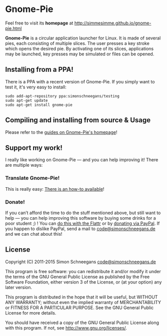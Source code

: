 Gnome-Pie
======

Feel free to visit its **homepage** at http://simmesimme.github.io/gnome-pie.html

**Gnome-Pie** is a circular application launcher for Linux. It is made of several pies, each consisting of multiple slices. The user presses a key stroke which opens the desired pie. By activating one of its slices, applications may be launched, key presses may be simulated or files can be opened.


## Installing from a PPA!

There is a PPA with a recent version of Gnome-Pie. If you simply want to test it, it's very easy to install:

~~~~
sudo add-apt-repository ppa:simonschneegans/testing
sudo apt-get update
sudo apt-get install gnome-pie
~~~~

## Compiling and installing from source & Usage

Please refer to the [guides on Gnome-Pie's homepage](http://simmesimme.github.io/gnome-pie.html)!

## Support my work!

I really like working on Gnome-Pie — and you can help improving it! There are multiple ways:

### Translate Gnome-Pie!

This is really easy: [There is an how-to available](http://simmesimme.github.io/lessons/2015/08/07/translate-gnome-pie/)!

### Donate!

If you can’t afford the time to do the stuff mentioned above, but still want to help — you can help improving this software by buying some drinks for a poor student ;) ! You can [do this with the Flattr](http://flattr.com/thing/468485/Gnome-Pie) or by [donating via PayPal](https://www.paypal.com/cgi-bin/webscr?cmd=_s-xclick&hosted_button_id=X65SUVC4ZTQSC). If you happen to dislike PayPal, send a mail to code@simonschneegans.de and we can chat about this!

## License

Copyright (C) 2011-2015 Simon Schneegans <code@simonschneegans.de>

This program is free software: you can redistribute it and/or modify it under the terms of the GNU General Public License as published by the Free Software Foundation, either version 3 of the License, or (at your option) any later version.

This program is distributed in the hope that it will be useful, but WITHOUT ANY WARRANTY; without even the implied warranty of MERCHANTABILITY or FITNESS FOR A PARTICULAR PURPOSE.  See the GNU General Public License for more details.

You should have received a copy of the GNU General Public License along with this program.  If not, see <http://www.gnu.org/licenses/>.
